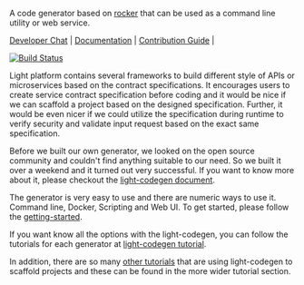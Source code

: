 A code generator based on [rocker](https://github.com/fizzed/rocker) that can be used as a command line utility or web service.

[Developer Chat](https://gitter.im/networknt/light-codegen) |
[Documentation](https://doc.networknt.com/tool/light-codegen/) |
[Contribution Guide](CONTRIBUTING.md) |

[![Build Status](https://travis-ci.org/networknt/light-codegen.svg?branch=master)](https://travis-ci.org/networknt/light-codegen)


Light platform contains several frameworks to build different style of APIs or microservices based
on the contract specifications. It encourages users to create service contract specification before
coding and it would be nice if we can scaffold a project based on the designed specification. Further,
it would be even nicer if we could utilize the specification during runtime to verify security and
validate input request based on the exact same specification. 

Before we built our own generator, we looked on the open source community and couldn't find anything
suitable to our need. So we built it over a weekend and it turned out very successful. If you want
to know more about it, please checkout the [light-codegen document](https://doc.networknt.com/tool/light-codegen/).

The generator is very easy to use and there are numeric ways to use it. Command line, Docker, Scripting
and Web UI. To get started, please follow the [getting-started](https://doc.networknt.com/getting-started/light-codegen/).

If you want know all the options with the light-codegen, you can follow the tutorials for each generator
at [light-codegen tutorial](https://doc.networknt.com/tutorial/generator/).

In addition, there are so many [other tutorials](https://doc.networknt.com/tutorial/) that are using 
light-codegen to scaffold projects and these can be found in the more wider tutorial section. 


[light-codegen document]: https://doc.networknt.com/tool/light-codegen/
[getting-started]: https://doc.networknt.com/getting-started/light-codegen/
[light-codegen tutorial]: https://doc.networknt.com/tutorial/generator/
[other tutorials]: https://doc.networknt.com/tutorial/

